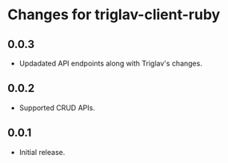 # Changes for triglav-client-ruby

## 0.0.3

  * Updadated API endpoints along with Triglav's changes.

## 0.0.2

  * Supported CRUD APIs.

## 0.0.1

  * Initial release.

